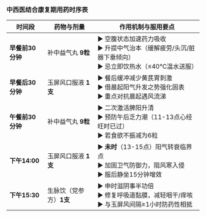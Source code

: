 ### 中西医结合康复期用药时序表

| 时间段            | 药物与剂量                 | 作用机制与服用要点                                                                 |
|-------------------|--------------------------|----------------------------------------------------------------------------------|
| **早餐前30分钟**   | 补中益气丸 **9粒**         | ▶ 空腹状态加速药力吸收<br>▶ 升提中气治本（缓解疲劳/头沉/脏器下垂倾向）<br>▶ 忌立即饮热水（≤40℃温水送服） |
| **早餐后30分钟**   | 玉屏风口服液 **1支**       | ▶ 餐后缓冲减少黄芪胃刺激<br>▶ 借晨起阳气升发之势强化固表<br>▶ 重点对抗晨起遇风流涕                  |
| **午餐前30分钟**   | 补中益气丸 **9粒**         | ▶ 二次激活脾阳升清<br>▶ 预防午后乏力潮（11-13点心经旺时已过）<br>▶ 若食欲不振减为6粒               |
| **下午14:00**     | 玉屏风口服液 **1支**       | ▶ **未时**（13-15点）阳气转衰临界点<br>▶ 加固卫气防御力，阻风寒入侵<br>▶ 服后静坐15分钟增效         |
| **下午15:30**     | 生脉饮（党参方）**1支**    | ▶ 申时滋阴事半功倍<br>▶ 修复呼吸道黏膜，减轻咽干/痒咳<br>▶ 与玉屏风间隔≥1小时防药性相抵           |
